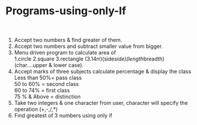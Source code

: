 # Programs-using-only-If<br><br>


1. Accept two numbers & find greater of them.<br>
2. Accept two numbers and subtract smaller value from bigger.<br>
3. Menu driven program to calculate area of <br>1.circle 2.square 3.rectangle
(3.14*r*r)(side*side)(length*breadth) (char….upper & lower case).<br>
4. Accept marks of three subjects calculate percentage & display the class<br>
Less than 50%= pass class<br>
50 to 60% = second class<br>
60 to 74% = first class<br>
75 % & Above = distinction<br>
5. Take two integers & one character from user, character will specify the operation (+,-,/,*)<br>
6. Find greatest of 3 numbers using only if<br>


